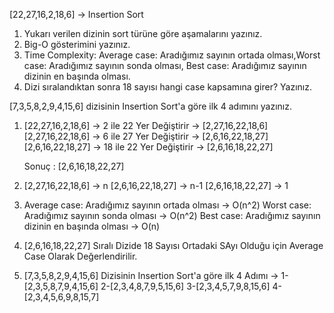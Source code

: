 [22,27,16,2,18,6] -> Insertion Sort

1. Yukarı verilen dizinin sort türüne göre aşamalarını yazınız.
2. Big-O gösterimini yazınız.
3. Time Complexity: Average case: Aradığımız sayının ortada olması,Worst case: Aradığımız sayının sonda olması, Best case: Aradığımız sayının dizinin en başında olması.
4. Dizi sıralandıktan sonra 18 sayısı hangi case kapsamına girer? Yazınız.


[7,3,5,8,2,9,4,15,6] dizisinin Insertion Sort'a göre ilk 4 adımını yazınız.



1. [22,27,16,2,18,6] -> 2 ile 22 Yer Değiştirir ->  [2,27,16,22,18,6]
   [2,27,16,22,18,6] -> 6 ile 27 Yer Değiştirir ->  [2,6,16,22,18,27]
   [2,6,16,22,18,27] -> 18 ile 22 Yer Değiştirir -> [2,6,16,18,22,27]
   
   Sonuç : [2,6,16,18,22,27]

2. [2,27,16,22,18,6] -> n
   [2,6,16,22,18,27] -> n-1
   [2,6,16,18,22,27] -> 1

3. Average case: Aradığımız sayının ortada olması                ->  O(n^2)
   Worst case: Aradığımız sayının sonda olması                   ->  O(n^2)
   Best case: Aradığımız sayının dizinin en başında olması       ->  O(n)

4. [2,6,16,18,22,27] Sıralı Dizide 18 Sayısı Ortadaki SAyı Olduğu için Average Case Olarak Değerlendirilir.


5. [7,3,5,8,2,9,4,15,6] Dizisinin Insertion Sort'a göre ilk 4 Adımı -> 
		1-[2,3,5,8,7,9,4,15,6] 
		2-[2,3,4,8,7,9,5,15,6] 
		3-[2,3,4,5,7,9,8,15,6] 
		4-[2,3,4,5,6,9,8,15,7]

